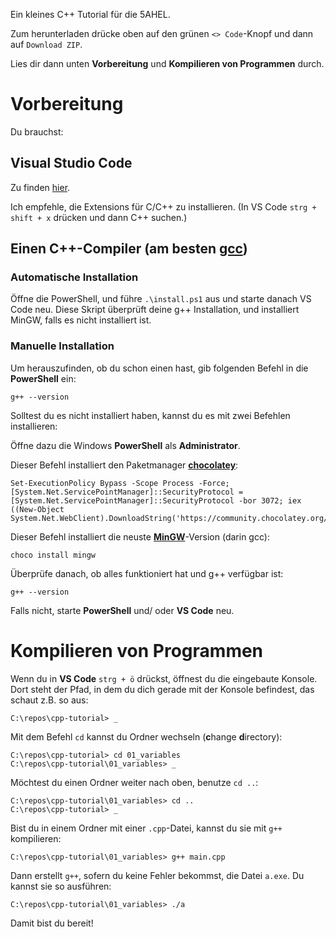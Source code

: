Ein kleines C++ Tutorial für die 5AHEL.

Zum herunterladen drücke oben auf den grünen `<> Code`-Knopf und dann auf `Download ZIP`. 

Lies dir dann unten **Vorbereitung** und **Kompilieren von Programmen** durch. 

# Vorbereitung

Du brauchst:

## Visual Studio Code

Zu finden [hier](https://code.visualstudio.com/download).

Ich empfehle, die Extensions für C/C++ zu installieren. (In VS Code `strg + shift + x` drücken und dann C++ suchen.)

## Einen C++-Compiler (am besten [gcc](https://gcc.gnu.org/))

### Automatische Installation

Öffne die PowerShell, und führe `.\install.ps1` aus und starte danach VS Code neu. Diese Skript überprüft deine g++ Installation, und installiert MinGW, falls es nicht installiert ist.

### Manuelle Installation

Um herauszufinden, ob du schon einen hast, gib folgenden Befehl in die **PowerShell** ein:

    g++ --version

Solltest du es nicht installiert haben, kannst du es mit zwei Befehlen installieren:

Öffne dazu die Windows **PowerShell** als **Administrator**.

Dieser Befehl installiert den Paketmanager [**chocolatey**](https://chocolatey.org/):

    Set-ExecutionPolicy Bypass -Scope Process -Force; [System.Net.ServicePointManager]::SecurityProtocol = [System.Net.ServicePointManager]::SecurityProtocol -bor 3072; iex ((New-Object System.Net.WebClient).DownloadString('https://community.chocolatey.org/install.ps1'))


Dieser Befehl installiert die neuste [**MinGW**](https://community.chocolatey.org/packages/mingw)-Version (darin gcc):

    choco install mingw

Überprüfe danach, ob alles funktioniert hat und g++ verfügbar ist:

    g++ --version

Falls nicht, starte **PowerShell** und/ oder **VS Code** neu.

# Kompilieren von Programmen

Wenn du in **VS Code** `strg + ö` drückst, öffnest du die eingebaute Konsole. Dort steht der Pfad, in dem du dich gerade mit der Konsole befindest, das schaut z.B. so aus:

    C:\repos\cpp-tutorial> _

Mit dem Befehl `cd` kannst du Ordner wechseln (**c**hange **d**irectory):

    C:\repos\cpp-tutorial> cd 01_variables
    C:\repos\cpp-tutorial\01_variables> _

Möchtest du einen Ordner weiter nach oben, benutze `cd ..`:

    C:\repos\cpp-tutorial\01_variables> cd ..
    C:\repos\cpp-tutorial> _

Bist du in einem Ordner mit einer `.cpp`-Datei, kannst du sie mit `g++` kompilieren:

    C:\repos\cpp-tutorial\01_variables> g++ main.cpp

Dann erstellt `g++`, sofern du keine Fehler bekommst, die Datei `a.exe`. Du kannst sie so ausführen:

    C:\repos\cpp-tutorial\01_variables> ./a

Damit bist du bereit!




